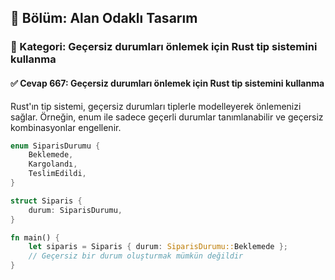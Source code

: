 ## 📘 Bölüm: Alan Odaklı Tasarım
### 🔹 Kategori: Geçersiz durumları önlemek için Rust tip sistemini kullanma
#### ✅ Cevap 667: Geçersiz durumları önlemek için Rust tip sistemini kullanma

Rust'ın tip sistemi, geçersiz durumları tiplerle modelleyerek önlemenizi sağlar. Örneğin, enum ile sadece geçerli durumlar tanımlanabilir ve geçersiz kombinasyonlar engellenir.

```rust
enum SiparisDurumu {
    Beklemede,
    Kargolandı,
    TeslimEdildi,
}

struct Siparis {
    durum: SiparisDurumu,
}

fn main() {
    let siparis = Siparis { durum: SiparisDurumu::Beklemede };
    // Geçersiz bir durum oluşturmak mümkün değildir
}
```
